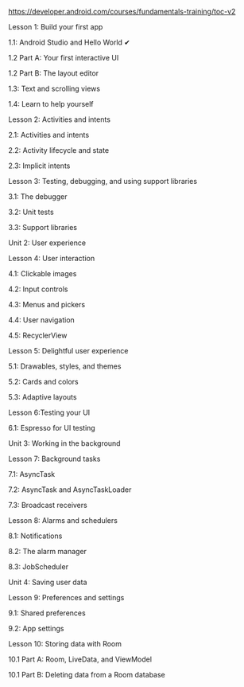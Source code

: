 https://developer.android.com/courses/fundamentals-training/toc-v2

Lesson 1: Build your first app

1.1: Android Studio and Hello World ✔

1.2 Part A: Your first interactive UI

1.2 Part B: The layout editor

1.3: Text and scrolling views

1.4: Learn to help yourself

Lesson 2: Activities and intents

2.1: Activities and intents

2.2: Activity lifecycle and state

2.3: Implicit intents

Lesson 3: Testing, debugging, and using support libraries

3.1: The debugger

3.2: Unit tests

3.3: Support libraries

Unit 2: User experience

Lesson 4: User interaction

4.1: Clickable images

4.2: Input controls

4.3: Menus and pickers

4.4: User navigation

4.5: RecyclerView

Lesson 5: Delightful user experience

5.1: Drawables, styles, and themes

5.2: Cards and colors

5.3: Adaptive layouts

Lesson 6:Testing your UI

6.1: Espresso for UI testing

Unit 3: Working in the background

Lesson 7: Background tasks

7.1: AsyncTask

7.2: AsyncTask and AsyncTaskLoader

7.3: Broadcast receivers

Lesson 8: Alarms and schedulers

8.1: Notifications

8.2: The alarm manager

8.3: JobScheduler

Unit 4: Saving user data

Lesson 9: Preferences and settings

9.1: Shared preferences

9.2: App settings

Lesson 10: Storing data with Room

10.1 Part A: Room, LiveData, and ViewModel

10.1 Part B: Deleting data from a Room database
